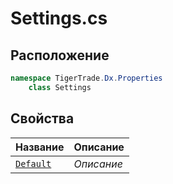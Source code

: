 
# Settings.cs
## Расположение
```csharp
namespace TigerTrade.Dx.Properties  
    class Settings
```

## Свойства
| Название | Описание |
| --- | --- |
| [`Default`](./svoistva/Default.md) | *Описание* |
